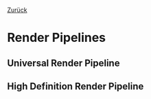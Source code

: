 [Zurück](https://github.com/AtmoGD/UnityTut)

# Render Pipelines

## Universal Render Pipeline

## High Definition Render Pipeline